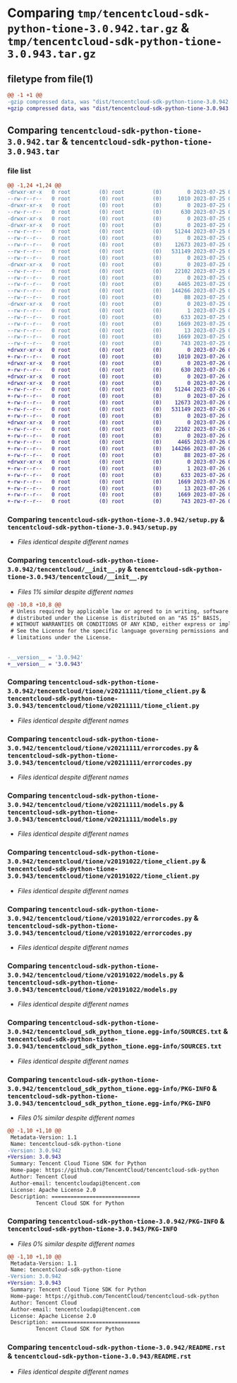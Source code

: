 # Comparing `tmp/tencentcloud-sdk-python-tione-3.0.942.tar.gz` & `tmp/tencentcloud-sdk-python-tione-3.0.943.tar.gz`

## filetype from file(1)

```diff
@@ -1 +1 @@
-gzip compressed data, was "dist/tencentcloud-sdk-python-tione-3.0.942.tar", last modified: Tue Jul 25 04:27:53 2023, max compression
+gzip compressed data, was "dist/tencentcloud-sdk-python-tione-3.0.943.tar", last modified: Wed Jul 26 00:46:35 2023, max compression
```

## Comparing `tencentcloud-sdk-python-tione-3.0.942.tar` & `tencentcloud-sdk-python-tione-3.0.943.tar`

### file list

```diff
@@ -1,24 +1,24 @@
-drwxr-xr-x   0 root         (0) root         (0)        0 2023-07-25 04:27:53.000000 tencentcloud-sdk-python-tione-3.0.942/
--rw-r--r--   0 root         (0) root         (0)     1010 2023-07-25 04:27:53.000000 tencentcloud-sdk-python-tione-3.0.942/setup.py
-drwxr-xr-x   0 root         (0) root         (0)        0 2023-07-25 04:27:53.000000 tencentcloud-sdk-python-tione-3.0.942/tencentcloud/
--rw-r--r--   0 root         (0) root         (0)      630 2023-07-25 04:27:53.000000 tencentcloud-sdk-python-tione-3.0.942/tencentcloud/__init__.py
-drwxr-xr-x   0 root         (0) root         (0)        0 2023-07-25 04:27:53.000000 tencentcloud-sdk-python-tione-3.0.942/tencentcloud/tione/
-drwxr-xr-x   0 root         (0) root         (0)        0 2023-07-25 04:27:53.000000 tencentcloud-sdk-python-tione-3.0.942/tencentcloud/tione/v20211111/
--rw-r--r--   0 root         (0) root         (0)    51244 2023-07-25 04:27:53.000000 tencentcloud-sdk-python-tione-3.0.942/tencentcloud/tione/v20211111/tione_client.py
--rw-r--r--   0 root         (0) root         (0)        0 2023-07-25 04:27:53.000000 tencentcloud-sdk-python-tione-3.0.942/tencentcloud/tione/v20211111/__init__.py
--rw-r--r--   0 root         (0) root         (0)    12673 2023-07-25 04:27:53.000000 tencentcloud-sdk-python-tione-3.0.942/tencentcloud/tione/v20211111/errorcodes.py
--rw-r--r--   0 root         (0) root         (0)   531149 2023-07-25 04:27:53.000000 tencentcloud-sdk-python-tione-3.0.942/tencentcloud/tione/v20211111/models.py
--rw-r--r--   0 root         (0) root         (0)        0 2023-07-25 04:27:53.000000 tencentcloud-sdk-python-tione-3.0.942/tencentcloud/tione/__init__.py
-drwxr-xr-x   0 root         (0) root         (0)        0 2023-07-25 04:27:53.000000 tencentcloud-sdk-python-tione-3.0.942/tencentcloud/tione/v20191022/
--rw-r--r--   0 root         (0) root         (0)    22102 2023-07-25 04:27:53.000000 tencentcloud-sdk-python-tione-3.0.942/tencentcloud/tione/v20191022/tione_client.py
--rw-r--r--   0 root         (0) root         (0)        0 2023-07-25 04:27:53.000000 tencentcloud-sdk-python-tione-3.0.942/tencentcloud/tione/v20191022/__init__.py
--rw-r--r--   0 root         (0) root         (0)     4465 2023-07-25 04:27:53.000000 tencentcloud-sdk-python-tione-3.0.942/tencentcloud/tione/v20191022/errorcodes.py
--rw-r--r--   0 root         (0) root         (0)   144266 2023-07-25 04:27:53.000000 tencentcloud-sdk-python-tione-3.0.942/tencentcloud/tione/v20191022/models.py
--rw-r--r--   0 root         (0) root         (0)       88 2023-07-25 04:27:53.000000 tencentcloud-sdk-python-tione-3.0.942/setup.cfg
-drwxr-xr-x   0 root         (0) root         (0)        0 2023-07-25 04:27:53.000000 tencentcloud-sdk-python-tione-3.0.942/tencentcloud_sdk_python_tione.egg-info/
--rw-r--r--   0 root         (0) root         (0)        1 2023-07-25 04:27:53.000000 tencentcloud-sdk-python-tione-3.0.942/tencentcloud_sdk_python_tione.egg-info/dependency_links.txt
--rw-r--r--   0 root         (0) root         (0)      633 2023-07-25 04:27:53.000000 tencentcloud-sdk-python-tione-3.0.942/tencentcloud_sdk_python_tione.egg-info/SOURCES.txt
--rw-r--r--   0 root         (0) root         (0)     1669 2023-07-25 04:27:53.000000 tencentcloud-sdk-python-tione-3.0.942/tencentcloud_sdk_python_tione.egg-info/PKG-INFO
--rw-r--r--   0 root         (0) root         (0)       13 2023-07-25 04:27:53.000000 tencentcloud-sdk-python-tione-3.0.942/tencentcloud_sdk_python_tione.egg-info/top_level.txt
--rw-r--r--   0 root         (0) root         (0)     1669 2023-07-25 04:27:53.000000 tencentcloud-sdk-python-tione-3.0.942/PKG-INFO
--rw-r--r--   0 root         (0) root         (0)      743 2023-07-25 04:27:53.000000 tencentcloud-sdk-python-tione-3.0.942/README.rst
+drwxr-xr-x   0 root         (0) root         (0)        0 2023-07-26 00:46:35.000000 tencentcloud-sdk-python-tione-3.0.943/
+-rw-r--r--   0 root         (0) root         (0)     1010 2023-07-26 00:46:34.000000 tencentcloud-sdk-python-tione-3.0.943/setup.py
+drwxr-xr-x   0 root         (0) root         (0)        0 2023-07-26 00:46:35.000000 tencentcloud-sdk-python-tione-3.0.943/tencentcloud/
+-rw-r--r--   0 root         (0) root         (0)      630 2023-07-26 00:46:34.000000 tencentcloud-sdk-python-tione-3.0.943/tencentcloud/__init__.py
+drwxr-xr-x   0 root         (0) root         (0)        0 2023-07-26 00:46:35.000000 tencentcloud-sdk-python-tione-3.0.943/tencentcloud/tione/
+drwxr-xr-x   0 root         (0) root         (0)        0 2023-07-26 00:46:35.000000 tencentcloud-sdk-python-tione-3.0.943/tencentcloud/tione/v20211111/
+-rw-r--r--   0 root         (0) root         (0)    51244 2023-07-26 00:46:34.000000 tencentcloud-sdk-python-tione-3.0.943/tencentcloud/tione/v20211111/tione_client.py
+-rw-r--r--   0 root         (0) root         (0)        0 2023-07-26 00:46:34.000000 tencentcloud-sdk-python-tione-3.0.943/tencentcloud/tione/v20211111/__init__.py
+-rw-r--r--   0 root         (0) root         (0)    12673 2023-07-26 00:46:34.000000 tencentcloud-sdk-python-tione-3.0.943/tencentcloud/tione/v20211111/errorcodes.py
+-rw-r--r--   0 root         (0) root         (0)   531149 2023-07-26 00:46:34.000000 tencentcloud-sdk-python-tione-3.0.943/tencentcloud/tione/v20211111/models.py
+-rw-r--r--   0 root         (0) root         (0)        0 2023-07-26 00:46:34.000000 tencentcloud-sdk-python-tione-3.0.943/tencentcloud/tione/__init__.py
+drwxr-xr-x   0 root         (0) root         (0)        0 2023-07-26 00:46:35.000000 tencentcloud-sdk-python-tione-3.0.943/tencentcloud/tione/v20191022/
+-rw-r--r--   0 root         (0) root         (0)    22102 2023-07-26 00:46:34.000000 tencentcloud-sdk-python-tione-3.0.943/tencentcloud/tione/v20191022/tione_client.py
+-rw-r--r--   0 root         (0) root         (0)        0 2023-07-26 00:46:34.000000 tencentcloud-sdk-python-tione-3.0.943/tencentcloud/tione/v20191022/__init__.py
+-rw-r--r--   0 root         (0) root         (0)     4465 2023-07-26 00:46:34.000000 tencentcloud-sdk-python-tione-3.0.943/tencentcloud/tione/v20191022/errorcodes.py
+-rw-r--r--   0 root         (0) root         (0)   144266 2023-07-26 00:46:34.000000 tencentcloud-sdk-python-tione-3.0.943/tencentcloud/tione/v20191022/models.py
+-rw-r--r--   0 root         (0) root         (0)       88 2023-07-26 00:46:35.000000 tencentcloud-sdk-python-tione-3.0.943/setup.cfg
+drwxr-xr-x   0 root         (0) root         (0)        0 2023-07-26 00:46:35.000000 tencentcloud-sdk-python-tione-3.0.943/tencentcloud_sdk_python_tione.egg-info/
+-rw-r--r--   0 root         (0) root         (0)        1 2023-07-26 00:46:35.000000 tencentcloud-sdk-python-tione-3.0.943/tencentcloud_sdk_python_tione.egg-info/dependency_links.txt
+-rw-r--r--   0 root         (0) root         (0)      633 2023-07-26 00:46:35.000000 tencentcloud-sdk-python-tione-3.0.943/tencentcloud_sdk_python_tione.egg-info/SOURCES.txt
+-rw-r--r--   0 root         (0) root         (0)     1669 2023-07-26 00:46:35.000000 tencentcloud-sdk-python-tione-3.0.943/tencentcloud_sdk_python_tione.egg-info/PKG-INFO
+-rw-r--r--   0 root         (0) root         (0)       13 2023-07-26 00:46:35.000000 tencentcloud-sdk-python-tione-3.0.943/tencentcloud_sdk_python_tione.egg-info/top_level.txt
+-rw-r--r--   0 root         (0) root         (0)     1669 2023-07-26 00:46:35.000000 tencentcloud-sdk-python-tione-3.0.943/PKG-INFO
+-rw-r--r--   0 root         (0) root         (0)      743 2023-07-26 00:46:34.000000 tencentcloud-sdk-python-tione-3.0.943/README.rst
```

### Comparing `tencentcloud-sdk-python-tione-3.0.942/setup.py` & `tencentcloud-sdk-python-tione-3.0.943/setup.py`

 * *Files identical despite different names*

### Comparing `tencentcloud-sdk-python-tione-3.0.942/tencentcloud/__init__.py` & `tencentcloud-sdk-python-tione-3.0.943/tencentcloud/__init__.py`

 * *Files 1% similar despite different names*

```diff
@@ -10,8 +10,8 @@
 # Unless required by applicable law or agreed to in writing, software
 # distributed under the License is distributed on an "AS IS" BASIS,
 # WITHOUT WARRANTIES OR CONDITIONS OF ANY KIND, either express or implied.
 # See the License for the specific language governing permissions and
 # limitations under the License.
 
 
-__version__ = '3.0.942'
+__version__ = '3.0.943'
```

### Comparing `tencentcloud-sdk-python-tione-3.0.942/tencentcloud/tione/v20211111/tione_client.py` & `tencentcloud-sdk-python-tione-3.0.943/tencentcloud/tione/v20211111/tione_client.py`

 * *Files identical despite different names*

### Comparing `tencentcloud-sdk-python-tione-3.0.942/tencentcloud/tione/v20211111/errorcodes.py` & `tencentcloud-sdk-python-tione-3.0.943/tencentcloud/tione/v20211111/errorcodes.py`

 * *Files identical despite different names*

### Comparing `tencentcloud-sdk-python-tione-3.0.942/tencentcloud/tione/v20211111/models.py` & `tencentcloud-sdk-python-tione-3.0.943/tencentcloud/tione/v20211111/models.py`

 * *Files identical despite different names*

### Comparing `tencentcloud-sdk-python-tione-3.0.942/tencentcloud/tione/v20191022/tione_client.py` & `tencentcloud-sdk-python-tione-3.0.943/tencentcloud/tione/v20191022/tione_client.py`

 * *Files identical despite different names*

### Comparing `tencentcloud-sdk-python-tione-3.0.942/tencentcloud/tione/v20191022/errorcodes.py` & `tencentcloud-sdk-python-tione-3.0.943/tencentcloud/tione/v20191022/errorcodes.py`

 * *Files identical despite different names*

### Comparing `tencentcloud-sdk-python-tione-3.0.942/tencentcloud/tione/v20191022/models.py` & `tencentcloud-sdk-python-tione-3.0.943/tencentcloud/tione/v20191022/models.py`

 * *Files identical despite different names*

### Comparing `tencentcloud-sdk-python-tione-3.0.942/tencentcloud_sdk_python_tione.egg-info/SOURCES.txt` & `tencentcloud-sdk-python-tione-3.0.943/tencentcloud_sdk_python_tione.egg-info/SOURCES.txt`

 * *Files identical despite different names*

### Comparing `tencentcloud-sdk-python-tione-3.0.942/tencentcloud_sdk_python_tione.egg-info/PKG-INFO` & `tencentcloud-sdk-python-tione-3.0.943/tencentcloud_sdk_python_tione.egg-info/PKG-INFO`

 * *Files 0% similar despite different names*

```diff
@@ -1,10 +1,10 @@
 Metadata-Version: 1.1
 Name: tencentcloud-sdk-python-tione
-Version: 3.0.942
+Version: 3.0.943
 Summary: Tencent Cloud Tione SDK for Python
 Home-page: https://github.com/TencentCloud/tencentcloud-sdk-python
 Author: Tencent Cloud
 Author-email: tencentcloudapi@tencent.com
 License: Apache License 2.0
 Description: ============================
         Tencent Cloud SDK for Python
```

### Comparing `tencentcloud-sdk-python-tione-3.0.942/PKG-INFO` & `tencentcloud-sdk-python-tione-3.0.943/PKG-INFO`

 * *Files 0% similar despite different names*

```diff
@@ -1,10 +1,10 @@
 Metadata-Version: 1.1
 Name: tencentcloud-sdk-python-tione
-Version: 3.0.942
+Version: 3.0.943
 Summary: Tencent Cloud Tione SDK for Python
 Home-page: https://github.com/TencentCloud/tencentcloud-sdk-python
 Author: Tencent Cloud
 Author-email: tencentcloudapi@tencent.com
 License: Apache License 2.0
 Description: ============================
         Tencent Cloud SDK for Python
```

### Comparing `tencentcloud-sdk-python-tione-3.0.942/README.rst` & `tencentcloud-sdk-python-tione-3.0.943/README.rst`

 * *Files identical despite different names*

